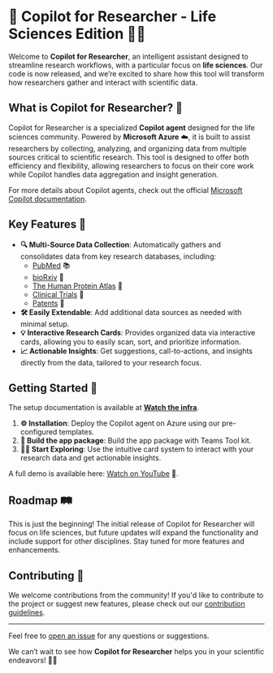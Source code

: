 # 🚀 Copilot for Researcher - Life Sciences Edition 🌿🔬

Welcome to **Copilot for Researcher**, an intelligent assistant designed to streamline research workflows, with a particular focus on **life sciences**. Our code is now released, and we’re excited to share how this tool will transform how researchers gather and interact with scientific data.

## What is Copilot for Researcher? 🤔

Copilot for Researcher is a specialized **Copilot agent** designed for the life sciences community. Powered by **Microsoft Azure** ☁️, it is built to assist researchers by collecting, analyzing, and organizing data from multiple sources critical to scientific research. This tool is designed to offer both efficiency and flexibility, allowing researchers to focus on their core work while Copilot handles data aggregation and insight generation.

For more details about Copilot agents, check out the official [Microsoft Copilot documentation](https://learn.microsoft.com/en-us/microsoft-365-copilot/extensibility/overview-declarative-agent).

## Key Features 🌟

- **🔍 Multi-Source Data Collection**: Automatically gathers and consolidates data from key research databases, including:
  - [PubMed](https://pubmed.ncbi.nlm.nih.gov/) 📚
  - [bioRxiv](https://www.biorxiv.org/) 🧬
  - [The Human Protein Atlas](https://www.proteinatlas.org/) 🧪
  - [Clinical Trials](https://clinicaltrials.gov/) 🏥
  - [Patents](https://patents.google.com/) 📝
- **🛠 Easily Extendable**: Add additional data sources as needed with minimal setup.
- **💡 Interactive Research Cards**: Provides organized data via interactive cards, allowing you to easily scan, sort, and prioritize information.
- **📈 Actionable Insights**: Get suggestions, call-to-actions, and insights directly from the data, tailored to your research focus.

## Getting Started 🚀

The setup documentation is available at **[Watch the infra](https://github.com/Witivio/Copilot4Researcher/blob/main/Sources/Infrastructure/README.md)**.

1. **⚙️ Installation**: Deploy the Copilot agent on Azure using our pre-configured templates.
2. **🔗 Build the app package**: Build the app package with Teams Tool kit.
3. **🧑‍🔬 Start Exploring**: Use the intuitive card system to interact with your research data and get actionable insights.

A full demo is available here: [Watch on YouTube](https://youtu.be/HfRCvVaDwQ0) 🎥.

## Roadmap 🛤️

This is just the beginning! The initial release of Copilot for Researcher will focus on life sciences, but future updates will expand the functionality and include support for other disciplines. Stay tuned for more features and enhancements.

## Contributing 🤝

We welcome contributions from the community! If you'd like to contribute to the project or suggest new features, please check out our [contribution guidelines](CONTRIBUTING.md).

---

Feel free to [open an issue](https://github.com/Witivio/Copilot4Researcher/issues) for any questions or suggestions.

We can’t wait to see how **Copilot for Researcher** helps you in your scientific endeavors! 🌟🔬

